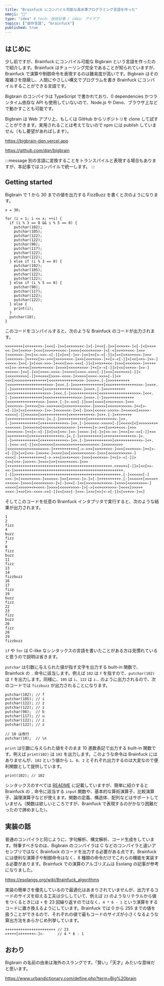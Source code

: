 ```yaml
---
title: "Brainfuck にコンパイル可能な高水準プログラミング言語を作った"
emoji: "🧠"
type: "idea" # tech: 技術記事 / idea: アイデア
topics: ["自作言語", "brainfuck"]
published: true
---
```


## はじめに

少し前ですが、Brainfuck にコンパイル可能な Bigbrain という言語を作ったので紹介します。Brainfuck はチューリング完全であることが知られていますが、Brainfuck で演算や制御命令を表現するのは難易度が高いです。Bigbrain はその複雑さを隠蔽し、人間にやさしい構文でプログラムを書き Brainfuck にコンパイルすることができる言語です。

Bigbrain のコンパイラは TypeScript で書かれており、0 dependencies かつランタイム依存な API も使用していないので、Node.js や Deno、ブラウザ上などで動かすことも可能です。

Bigbrain は Web アプリ上、もしくは GitHub からリポジトリを clone して試すことができます。実用されることは考えてないので npm には publish していません（もし要望があればします）。

https://bigbrain-dqn.vercel.app

https://github.com/dqn/bigbrain

:::message
別の言語に変換することをトランスパイルと表現する場合もありますが、本記事ではコンパイルで統一します。
:::

## Getting started

Bigbrain で 1 から 30 までの値を出力する FizzBuzz を書くと次のようになります。

```
x = 30;

for (i = 1; i <= x; ++i) {
  if (i % 3 == 0 && i % 5 == 0) {
    putchar(102);
    putchar(105);
    putchar(122);
    putchar(122);
    putchar(98);
    putchar(117);
    putchar(122);
    putchar(122);
  } else if (i % 3 == 0) {
    putchar(102);
    putchar(105);
    putchar(122);
    putchar(122);
  } else if (i % 5 == 0) {
    putchar(98);
    putchar(117);
    putchar(122);
    putchar(122);
  } else {
    print(i);
  }
  putchar(10);
}
```

このコードをコンパイルすると、次のような Brainfuck のコードが出力されます。

```
>>>+++++[<++++++>-]<<<[-]>>[<<+>>>+<-]>[-]+<<[-]>>[<<+>+>-]<[-]<[>+>+<<-]>>[<<+>>-]<<<[>>>+>+<<<<-]>>>>[<<<<+>>>>-]<[-<[>>+>+<<<-]>>>[<<<+>>>-]+<[<<->>>-<[-]]>[<<[-]>>-]<<]+<[>-<[-]]>[<<[>+>>+<<<-]>>>[<<<+>>>-]+++<<[>>->+<[>>+>+<<<-]>>>[<<<+>>>-]+<[>-<[-]]>[<<[<+>-]>>-]<<<<<-]>>[-]>[<<<->>>-]+<<<[>>>-<<<[-]]<[>+>>+<<<-]>>>[<<<+>>>-]+++++<<[>>->>+<<[>>>+>+<<<<-]>>>>[<<<<+>>>>-]+<[>-<[-]]>[<<[<<+>>-]>>-]<<<<<<-]>>[-]>>[<<<<->>>>-]+<<<<[>>>>-<<<<[-]]>>>[<<<+>>>[-]]>[<<<<+>>>>[-]]++<<<<[>>>>-<<<<-]+>>>>[<<<<->>>>[-]]<+<<<[>>>>>++++++++++[<<<++++++++++>>>-]<<<++.[-]>>>+++++++[<<<+++++++++++++++>>>-]<<<.[-]>>>+++++++++++[<<<+++++++++++>>>-]<<<+.[-]>>>+++++++++++[<<<+++++++++++>>>-]<<<+.[-]>>>+++++++[<<<++++++++++++++>>>-]<<<.[-]>>>+++++++++[<<<+++++++++++++>>>-]<<<.[-]>>>+++++++++++[<<<+++++++++++>>>-]<<<+.[-]>>>+++++++++++[<<<+++++++++++>>>-]<<<+.[-]>-<<<[-]]>>>[<<<<[>+>>+<<<-]>>>[<<<+>>>-]+++<<[>>->>>+<<<[>>>>+>+<<<<<-]>>>>>[<<<<<+>>>>>-]+<[>-<[-]]>[<<[<<<+>>>-]>>-]<<<<<<<-]>>[-]>>>[<<<<<->>>>>-]+<<<<<[>>>>>-<<<<<[-]]+>>>>>[>>++++++++++[<++++++++++>-]<++.[-]>+++++++[<+++++++++++++++>-]<.[-]>+++++++++++[<+++++++++++>-]<+.[-]>+++++++++++[<+++++++++++>-]<+.[-]<<<<<<->>>>>[-]]<<<<<[<[>>>>>>+>+<<<<<<<-]>>>>>>>[<<<<<<<+>>>>>>>-]+++++<[>->+<[>>+>+<<<-]>>>[<<<+>>>-]+<[>-<[-]]>[<<[<+>-]>>-]<<<<-]>[-]>[<<->>-]+<<[>>-<<[-]]+>>[>>+++++++[<++++++++++++++>-]<.[-]>+++++++++[<+++++++++++++>-]<.[-]>+++++++++++[<+++++++++++>-]<+.[-]>+++++++++++[<+++++++++++>-]<+.[-]<<<->>[-]]<<[<<<<<<[>>>>>>>>+>+<<<<<<<<<-]>>>>>>>>>[<<<<<<<<<+>>>>>>>>>-]++++++++++<[->->+<[>>+>+<<<-]>>>[<<<+>>>-]+<[>-<[-]]>[<<[<+>-]>>>+<-]<<<<]>>[>>>>>+<<<<<-]>>>[<<<<<+>>>>>-]<<<<[-]++++++++++<[->->+<[>>+>+<<<-]>>>[<<<+>>>-]+<[>-<[-]]>[<<[<+>-]>>>+<-]<<<<]>>[>>>>+<<<<-]>>>[++++++++++++++++++++++++++++++++++++++++++++++++.<+>>+<[-]]>[<<[>>-<<-]>>++++++++++++++++++++++++++++++++++++++++++++++++.[-]]>++++++++++++++++++++++++++++++++++++++++++++++++.[-]<<<<<<[-]<<<-]>[<<<<+>>>>-]<<<<<<-]>>[>>+<<-]>-]>[-]++++++++++.[-]<<<<<+[>>>>>+<+<<<<-]>>>>[<<<<+>>>>-]>[-]<<<[-]<<[>>>>>+<+<<<<-]>>>>[<<<<+>>>>-]<<<<<[>>>>>+<+<<<<-]>>>>[<<<<+>>>>-]>[->[<<+<<+>>>>-]<<<<[>>>>+<<<<-]+>>[>>-<<<<->>[-]]<<[>>>[-]<<<-]>>>]+>[<->[-]]<[<<+>>-]<<]
```

そしてこのコードを任意の Brainfuck インタプリタで実行すると、次のような結果が出力されます。

```
1
2
fizz
4
buzz
fizz
7
8
fizz
buzz
11
fizz
13
14
fizzbuzz
16
17
fizz
19
buzz
fizz
22
23
fizz
buzz
26
fizz
28
29
fizzbuzz

```

`if` や `for` は C-like なシンタックスの言語を書いたことがある方は見慣れていると思うので説明は省きます。

`putchar` は引数に与えられた値が指す文字を出力する built-in 関数で、Brainfuck の `.` 命令に該当します。例えば `102` は `f` を指すので、`putchar(102)` は `f` を出力します。同様に、`105` は `i`、`122` は `z`… のように出力されるので、次のコードでは `fizzbuzz` が出力されることになります。

```
putchar(102); // f
putchar(105); // i
putchar(122); // z
putchar(122); // z
putchar(98);  // b
putchar(117); // u
putchar(122); // z
putchar(122); // z

// 10 は改行
putchar(10);  // \n
```

`print` は引数に与えられた値をそのまま 10 進数表記で出力する built-in 関数です。例えば `print(102)` は `102` を出力します。このような命令は Brainfuck にはありませんが、`102` という値から `1`、`0`、`2` とそれぞれ出力するのは大変なので便利関数として提供しています。

```
print(102); // 102
```

シンタックスのすべては [README](https://github.com/dqn/bigbrain#syntax) に記載していますが、簡単に紹介すると Brainfuck の `,` 命令に該当する `input` 関数や、基本的な算術演算子、比較演算子、論理演算子などが使えます。関数の定義、構造体、配列などはサポートしていません（関数は欲しいところですが、Brainfuck で表現するのがかなり困難だったので諦めました）。

## 実装の話

普通のコンパイラと同じように、字句解析、構文解析、コード生成をしています。特筆すべきなのは、Bigbrain のコンパイラは C などのコンパイラと違いアセンブリではなく Brainfuck のコードを出力する必要がある点です。Brainfuck には便利な演算子や制御命令はなく、8 種類の命令だけでこれらの機能を実装する必要があります。Brainfuck での演算のアルゴリズムは Esolang の記事が参考になりました。

https://esolangs.org/wiki/Brainfuck_algorithms

実装の簡単さを優先しているので最適化はあまりされていませんが、出力するコードのサイズを抑える工夫は少ししていて、例えば `23` のようなリテラルから値をつくるときには `+` を 23 回繰り返すのではなく、`4 * 6 - 1` という演算をするコードに置き換えるようにしています。Brainfuck では 0 から 255 までの値を扱うことができるので、それぞれの値で最もコードのサイズが小さくなるような算出方法をあらかじめ列挙しています。

```
+++++++++++++++++++++++ // 23
>++++[<++++++>-]<-      // 4 * 6 - 1
```

## おわり

Bigbrain の名前の由来は海外のスラングです。「賢い」「天才」みたいな意味だと思います。

https://www.urbandictionary.com/define.php?term=Big%20brain
